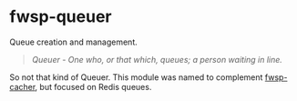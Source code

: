# fwsp-queuer
Queue creation and management.

> _Queuer - One who, or that which, queues; a person waiting in line._ 

So not that kind of Queuer. This module was named to complement [fwsp-cacher](https://github.com/flywheelsports/fwsp-cacher), but focused on Redis queues.


